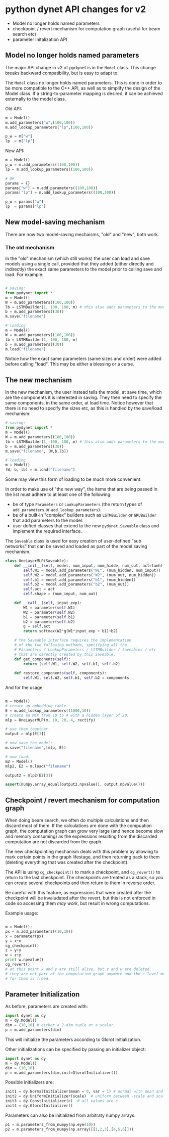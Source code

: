 # python dynet API changes for v2

* Model no longer holds named parameters
* checkpoint / revert mechanism for computation graph (useful for beam search etc)
* parameter initalization API

## Model no longer holds named parameters

The major API change in v2 of pydynet is in the `Model` class.
This change breaks backward compatibility, but is easy to adapt to.

The `Model` class no longer holds named parameters. This is done in order
to be more compatible to the C++ API, as well as to simplify the design of
the Model class. If a string-to-parameter mapping is desired, it can be achieved
externally to the model class.

Old API:
```python
m = Model()
m.add_parameters("w",(100,100))
m.add_lookup_parameters("lp",(100,100))

p_w = m["w"]
lp  = m["lp"]
```

New API:
```python
m = Model()
p_w = m.add_parameters((100,100))
lp = m.add_lookup_parameters((100,100))

# OR
params = {}
params["w"] = m.add_parameters((100,100))
params["lp"] = m.add_lookup_parameters((100,100))

p_w = params["w"]
lp  = params["lp"]
```


## New model-saving mechanism

There are now two model-saving mechaisms, "old" and "new", both work.

### The old mechanism

In the "old" mechanism (which still works) the user can load and save models using
a single call, provided that they added (either directly and indirectly) the exact same parameters
to the model prior to calling save and load.
For example:

```python

# saving:
from pydynet import *
m = Model()
W = m.add_parameters((100,100))
lb = LSTMBuilder(1, 100, 100, m) # this also adds parameters to the model
b = m.add_parameters((30))
m.save("filename")

# loading
m = Model()
W = m.add_parameters((100,100))
lb = LSTMBuilder(1, 100, 100, m) 
b = m.add_parameters((30))
m.load("filename")
```

Notice how the exact same parameters (same sizes and order) were added before calling "load".
This may be either a blessing or a curse.

## The new mechanism

In the new mechanism, the user instead tells the model, at save time, which are the components it is
interested in saving. They then need to specify the same components, in the same order, at load time.
Notice however that there is no need to specify the sizes etc, as this is handled by the save/load mechanism:

```python
# saving:
from pydynet import *
m = Model()
W = m.add_parameters((100,100))
lb = LSTMBuilder(1, 100, 100, m) # this also adds parameters to the model
b = m.add_parameters((30))
m.save("filename", [W,b,lb])

# loading
m = Model()
(W, b, lb) = m.load("filename")
```

Some may view this form of loading to be much more convenient.

In order to make use of "the new way", the items that are being passed in the list must adhere to at least one of the following:

* be of type `Parameters` or `LookupParameters` (the return types of `add_parameters` or `add_lookup_parameters`).
* be of a built-in "complex" builders such as `LSTMBuilder` or `GRUBuilder` that add parameters to the model.
* user defied classes that extend to the new `pydynet.Saveable` class and implement the required interface.


The `Saveable` class is used for easy creation of user-defined "sub networks" that can be saved and loaded as part of the model saving mechanism.

```python
class OneLayerMLP(Saveable):
    def __init__(self, model, num_input, num_hidde, num_out, act=tanh):
        self.W1 = model.add_parameters("W1", (num_hidden, num_input))
        self.W2 = model.add_parameters("W2", (num_out, num_hidden))
        self.b1 = model.add_parameters("b1", (num_hidden))
        self.b2 = model.add_parameters("b2", (num_out))
        self.act = act
        self.shape = (num_input, num_out)

    def __call__(self, input_exp):
        W1 = parameter(self.W1)
        W2 = parameter(self.W2)
        b1 = parameter(self.b1)
        b2 = parameter(self.b2)
        g = self.act
        return softmax(W2*g(W1*input_exp + b1)+b2)

    # the Saveable interface requires the implementation
    # of the two following methods, specifying all the 
    # Parameters / LookupParameters / LSTMBuilder / Saveables / etc 
    # that are directly created by this Saveable.
    def get_components(self):
        return (self.W1, self.W2, self.b1, self.b2)
            
    def restore_components(self, components):
        self.W1, self.W2, self.b1, self.b2 = components

```

And for the usage:
```python

m = Model()
# create an embedding table.
E = m.add_lookup_parameters((1000,10))
# create an MLP from 10 to 4 with a hidden layer of 20.
mlp = OneLayerMLP(m, 10, 20, 4, rectify)

# use them together.
output = mlp(E[3])

# now save the model:
m.save("filename",[mlp, E])

# now load:
m2 = Model()
mlp2, E2 = m.load("filename")

output2 = mlp2(E2[3])

assert(numpy.array_equal(output2.npvalue(), output.npvalue()))
```

## Checkpoint / revert mechanism for computation graph

When doing beam search, we often do multiple calculations and then discard most of them.
If the calculations are done with the compuation graph, the computation graph can grow very
large (and hence become slow and memory consuming) as the expressions resulting from the discarded
computation are not discarded from the graph.

The new checkpointing mechanism deals with this problem by allowing to mark certain points in the graph lifestage, and then returning back to them (deleting everything that was created after the checkpoint).

The API is using `cg_checkpoint()` to mark a checkpoint, and `cg_revert()` to return to the last checkpoint.
The checkpoints are treated as a stack, so you can create several checkpoints and then return to them
in reverse order.

Be careful with this feature, as expressions that were created after the checkpoint will be invaludated after the revert, but this is not enforced in code so accessing them _may work_, but result in wrong computations.

Example usage:
```python

m = Model();
px = m.add_parameters((10,10))
x = parameter(px)
y = x*x
cg_checkpoint()
z = y+y
w = z+y
print w.npvalue()
cg_revert()
# at this point x and y are still alive, but z and w are deleted,
# they are not part of the computation graph anymore and the c-level memory
# for them is freed.

```

## Parameter Initialization

As before, parameters are created with:
```python
import dynet as dy
m = dy.Model()
dim = (10,10) # either a 2-dim tuple or a scaler.
p = m.add_parameters(dim)
```

This will initialize the parameters according to Glorot Initialization.

Other initializations can be specified by passing an initializer object:

```python
import dynet as dy
m = dy.Model()
dim = (10,10)
p = m.add_parameters(dim,init=GlorotInitializer()) 
```

Possible initializers are:
```python
init1 = dy.NormalInitializer(mean = 0, var = 1) # normal with mean and variance.
init2 = dy.UniformInitializer(scale)  # uniform between -scale and scale.
init3 = dy.ConstInitializer(c)  # all values are c
init4 = dy.GlorotInitializer()
```

Parameters can also be initialized from arbitraty numpy arrays:

```python
p1 = m.parameters_from_numpy(np.eye(10))
p2 = m.parameters_from_numpy(np.array([[1,2,3],[4,5,6]]))
```



